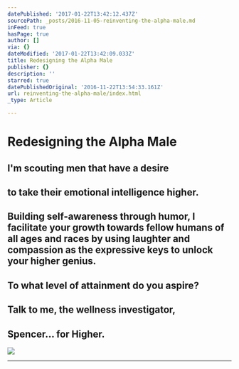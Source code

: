 ```yaml
---
datePublished: '2017-01-22T13:42:12.437Z'
sourcePath: _posts/2016-11-05-reinventing-the-alpha-male.md
inFeed: true
hasPage: true
author: []
via: {}
dateModified: '2017-01-22T13:42:09.033Z'
title: Redesigning the Alpha Male
publisher: {}
description: ''
starred: true
datePublishedOriginal: '2016-11-22T13:54:33.161Z'
url: reinventing-the-alpha-male/index.html
_type: Article

---
```

# Redesigning the Alpha Male

## I'm scouting men that have a desire

## to take their emotional intelligence higher.

## Building self-awareness through humor, I facilitate your growth towards fellow humans of all ages and races by using laughter and compassion as the expressive keys to unlock your higher genius.

## To what level of attainment do you aspire?

## Talk to me, the wellness investigator,

## Spencer... for Higher.
![](https://the-grid-user-content.s3-us-west-2.amazonaws.com/d95784b9-865b-432c-b745-1229e68a073b.jpg)

---